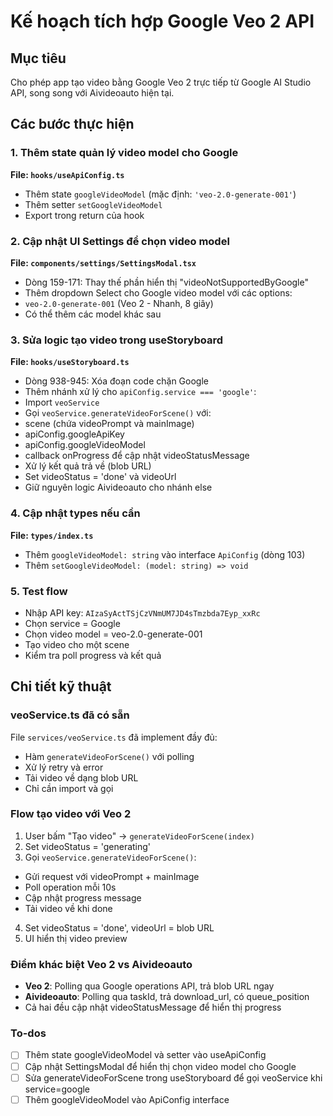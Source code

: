 <!-- 3b830b0f-7386-4124-9c47-da38256ffed1 903dc155-adcf-4133-9887-a8affbb3795d -->
# Kế hoạch tích hợp Google Veo 2 API

## Mục tiêu

Cho phép app tạo video bằng Google Veo 2 trực tiếp từ Google AI Studio API, song song với Aivideoauto hiện tại.

## Các bước thực hiện

### 1. Thêm state quản lý video model cho Google

**File: `hooks/useApiConfig.ts`**

- Thêm state `googleVideoModel` (mặc định: `'veo-2.0-generate-001'`)
- Thêm setter `setGoogleVideoModel`
- Export trong return của hook

### 2. Cập nhật UI Settings để chọn video model

**File: `components/settings/SettingsModal.tsx`**

- Dòng 159-171: Thay thế phần hiển thị "videoNotSupportedByGoogle"
- Thêm dropdown Select cho Google video model với các options:
- `veo-2.0-generate-001` (Veo 2 - Nhanh, 8 giây)
- Có thể thêm các model khác sau

### 3. Sửa logic tạo video trong useStoryboard

**File: `hooks/useStoryboard.ts`**

- Dòng 938-945: Xóa đoạn code chặn Google
- Thêm nhánh xử lý cho `apiConfig.service === 'google'`:
- Import `veoService`
- Gọi `veoService.generateVideoForScene()` với:
- scene (chứa videoPrompt và mainImage)
- apiConfig.googleApiKey
- apiConfig.googleVideoModel
- callback onProgress để cập nhật videoStatusMessage
- Xử lý kết quả trả về (blob URL)
- Set videoStatus = 'done' và videoUrl
- Giữ nguyên logic Aivideoauto cho nhánh else

### 4. Cập nhật types nếu cần

**File: `types/index.ts`**

- Thêm `googleVideoModel: string` vào interface `ApiConfig` (dòng 103)
- Thêm `setGoogleVideoModel: (model: string) => void`

### 5. Test flow

- Nhập API key: `AIzaSyActTSjCzVNmUM7JD4sTmzbda7Eyp_xxRc`
- Chọn service = Google
- Chọn video model = veo-2.0-generate-001
- Tạo video cho một scene
- Kiểm tra poll progress và kết quả

## Chi tiết kỹ thuật

### veoService.ts đã có sẵn

File `services/veoService.ts` đã implement đầy đủ:

- Hàm `generateVideoForScene()` với polling
- Xử lý retry và error
- Tải video về dạng blob URL
- Chỉ cần import và gọi

### Flow tạo video với Veo 2

1. User bấm "Tạo video" → `generateVideoForScene(index)`
2. Set videoStatus = 'generating'
3. Gọi `veoService.generateVideoForScene()`:

- Gửi request với videoPrompt + mainImage
- Poll operation mỗi 10s
- Cập nhật progress message
- Tải video về khi done

4. Set videoStatus = 'done', videoUrl = blob URL
5. UI hiển thị video preview

### Điểm khác biệt Veo 2 vs Aivideoauto

- **Veo 2**: Polling qua Google operations API, trả blob URL ngay
- **Aivideoauto**: Polling qua taskId, trả download_url, có queue_position
- Cả hai đều cập nhật videoStatusMessage để hiển thị progress

### To-dos

- [ ] Thêm state googleVideoModel và setter vào useApiConfig
- [ ] Cập nhật SettingsModal để hiển thị chọn video model cho Google
- [ ] Sửa generateVideoForScene trong useStoryboard để gọi veoService khi service=google
- [ ] Thêm googleVideoModel vào ApiConfig interface